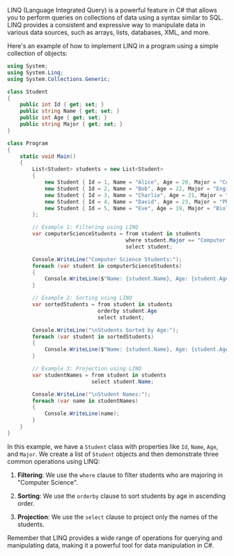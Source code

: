 LINQ (Language Integrated Query) is a powerful feature in C# that allows you to perform queries on collections of data using a syntax similar to SQL. LINQ provides a consistent and expressive way to manipulate data in various data sources, such as arrays, lists, databases, XML, and more.

Here's an example of how to implement LINQ in a program using a simple collection of objects:

```csharp
using System;
using System.Linq;
using System.Collections.Generic;

class Student
{
    public int Id { get; set; }
    public string Name { get; set; }
    public int Age { get; set; }
    public string Major { get; set; }
}

class Program
{
    static void Main()
    {
        List<Student> students = new List<Student>
        {
            new Student { Id = 1, Name = "Alice", Age = 20, Major = "Computer Science" },
            new Student { Id = 2, Name = "Bob", Age = 22, Major = "Engineering" },
            new Student { Id = 3, Name = "Charlie", Age = 21, Major = "Mathematics" },
            new Student { Id = 4, Name = "David", Age = 23, Major = "Physics" },
            new Student { Id = 5, Name = "Eve", Age = 19, Major = "Biology" }
        };

        // Example 1: Filtering using LINQ
        var computerScienceStudents = from student in students
                                      where student.Major == "Computer Science"
                                      select student;

        Console.WriteLine("Computer Science Students:");
        foreach (var student in computerScienceStudents)
        {
            Console.WriteLine($"Name: {student.Name}, Age: {student.Age}");
        }

        // Example 2: Sorting using LINQ
        var sortedStudents = from student in students
                             orderby student.Age
                             select student;

        Console.WriteLine("\nStudents Sorted by Age:");
        foreach (var student in sortedStudents)
        {
            Console.WriteLine($"Name: {student.Name}, Age: {student.Age}");
        }

        // Example 3: Projection using LINQ
        var studentNames = from student in students
                           select student.Name;

        Console.WriteLine("\nStudent Names:");
        foreach (var name in studentNames)
        {
            Console.WriteLine(name);
        }
    }
}
```

In this example, we have a `Student` class with properties like `Id`, `Name`, `Age`, and `Major`. We create a list of `Student` objects and then demonstrate three common operations using LINQ:

1. **Filtering**: We use the `where` clause to filter students who are majoring in "Computer Science".

2. **Sorting**: We use the `orderby` clause to sort students by age in ascending order.

3. **Projection**: We use the `select` clause to project only the names of the students.

Remember that LINQ provides a wide range of operations for querying and manipulating data, making it a powerful tool for data manipulation in C#.
